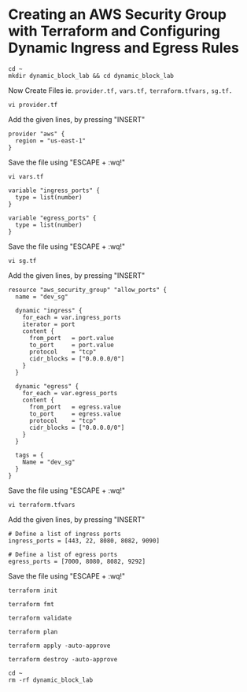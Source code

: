 # Creating an AWS Security Group with Terraform and Configuring Dynamic Ingress and Egress Rules
```
cd ~
mkdir dynamic_block_lab && cd dynamic_block_lab
```
Now Create Files ie. `provider.tf,` `vars.tf,` `terraform.tfvars,`  `sg.tf.`
```
vi provider.tf
```
Add the given lines, by pressing "INSERT" 
```
provider "aws" {
  region = "us-east-1"
}   
```
Save the file using "ESCAPE + :wq!"
```
vi vars.tf
```
```
variable "ingress_ports" {
  type = list(number)
}

variable "egress_ports" {
  type = list(number)
}

```
Save the file using "ESCAPE + :wq!"
 
```
vi sg.tf
```
Add the given lines, by pressing "INSERT" 
```
resource "aws_security_group" "allow_ports" {
  name = "dev_sg"

  dynamic "ingress" {
    for_each = var.ingress_ports
    iterator = port
    content {
      from_port   = port.value
      to_port     = port.value
      protocol    = "tcp"
      cidr_blocks = ["0.0.0.0/0"]
    }
  }

  dynamic "egress" {
    for_each = var.egress_ports
    content {
      from_port   = egress.value
      to_port     = egress.value
      protocol    = "tcp"
      cidr_blocks = ["0.0.0.0/0"]
    }
  }

  tags = {
    Name = "dev_sg"
  }
}
```
Save the file using "ESCAPE + :wq!"

```
vi terraform.tfvars
```
Add the given lines, by pressing "INSERT" 
```
# Define a list of ingress ports
ingress_ports = [443, 22, 8080, 8082, 9090]

# Define a list of egress ports
egress_ports = [7000, 8080, 8082, 9292]
```
Save the file using "ESCAPE + :wq!"

```
terraform init
```
```
terraform fmt
```
```
terraform validate
```
```
terraform plan
```
```
terraform apply -auto-approve
```
```
terraform destroy -auto-approve
```
```
cd ~
rm -rf dynamic_block_lab
```
